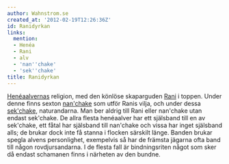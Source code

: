 ```yaml
---
author: Wahnstrom.se
created_at: '2012-02-19T12:26:36Z'
id: Ranidyrkan
links:
  mention:
  - Henéa
  - Rani
  - alv
  - 'nan''chake'
  - 'sek''chake'
title: Ranidyrkan
---
```


[Henéa][][alvernas] religion, med den könlöse skaparguden [Rani] i toppen. Under denne finns sexton
[nan'chake] som utför Ranis vilja, och under dessa [sek'chake], naturandarna. Man ber aldrig till
Rani eller nan'chake utan endast sek'chake. De allra flesta henéaalver har ett själsband till en av
sek'chake, ett fåtal har själsband till nan'chake och vissa har inget själsband alls; de brukar dock
inte få stanna i flocken särskilt länge. Banden brukar spegla alvens personlighet, exempelvis så har
de främsta jägarna ofta band till någon rovdjursandarna. I de flesta fall är bindningsriten något
som sker då endast schamanen finns i närheten av den bundne.

  [Henéa]: Henéa
  [alvernas]: alv
  [Rani]: Rani
  [nan'chake]: nanchake
  [sek'chake]: sekchake